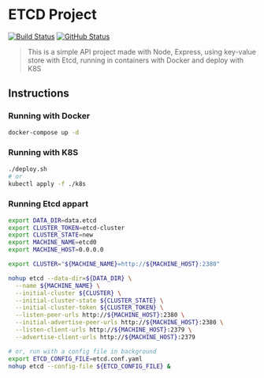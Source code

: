 # ETCD Project

[![Build Status](https://badgen.net/travis/julio-cesar-development/etcd-project?icon=travis)](https://travis-ci.com/julio-cesar-development/etcd-project)
[![GitHub Status](https://badgen.net/github/status/julio-cesar-development/etcd-project)](https://github.com/julio-cesar-development/etcd-project)

> This is a simple API project made with Node, Express, using key-value store with Etcd, running in containers with Docker and deploy with K8S

## Instructions

### Running with Docker

```bash
docker-compose up -d
```

### Running with K8S

```bash
./deploy.sh
# or
kubectl apply -f ./k8s
```

### Running Etcd appart

```bash
export DATA_DIR=data.etcd
export CLUSTER_TOKEN=etcd-cluster
export CLUSTER_STATE=new
export MACHINE_NAME=etcd0
export MACHINE_HOST=0.0.0.0

export CLUSTER="${MACHINE_NAME}=http://${MACHINE_HOST}:2380"

nohup etcd --data-dir=${DATA_DIR} \
  --name ${MACHINE_NAME} \
  --initial-cluster ${CLUSTER} \
  --initial-cluster-state ${CLUSTER_STATE} \
  --initial-cluster-token ${CLUSTER_TOKEN} \
  --listen-peer-urls http://${MACHINE_HOST}:2380 \
  --initial-advertise-peer-urls http://${MACHINE_HOST}:2380 \
  --listen-client-urls http://${MACHINE_HOST}:2379 \
  --advertise-client-urls http://${MACHINE_HOST}:2379

# or, run with a config file in background
export ETCD_CONFIG_FILE=etcd.conf.yaml
nohup etcd --config-file ${ETCD_CONFIG_FILE} &
```
